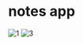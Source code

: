 # notes app

![1](https://user-images.githubusercontent.com/77068920/185851551-32f3a532-c78b-4450-a5e2-ed93e9ddb95e.png)
![3](https://user-images.githubusercontent.com/77068920/185851782-e6e80f45-da7f-4660-819d-9ce55ebded77.png)
